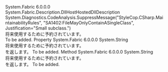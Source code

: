 <Type Name="DllHostHostedUnmanagedDllDescription" FullName="System.Fabric.Description.DllHostHostedUnmanagedDllDescription">
  <TypeSignature Language="C#" Value="public sealed class DllHostHostedUnmanagedDllDescription : System.Fabric.Description.DllHostHostedDllDescription" />
  <TypeSignature Language="ILAsm" Value=".class public auto ansi sealed beforefieldinit DllHostHostedUnmanagedDllDescription extends System.Fabric.Description.DllHostHostedDllDescription" />
  <TypeSignature Language="DocId" Value="T:System.Fabric.Description.DllHostHostedUnmanagedDllDescription" />
  <TypeSignature Language="VB.NET" Value="Public NotInheritable Class DllHostHostedUnmanagedDllDescription&#xA;Inherits DllHostHostedDllDescription" />
  <TypeSignature Language="F#" Value="type DllHostHostedUnmanagedDllDescription = class&#xA;    inherit DllHostHostedDllDescription" />
  <AssemblyInfo>
    <AssemblyName>System.Fabric</AssemblyName>
    <AssemblyVersion>6.0.0.0</AssemblyVersion>
  </AssemblyInfo>
  <Base>
    <BaseTypeName>System.Fabric.Description.DllHostHostedDllDescription</BaseTypeName>
  </Base>
  <Interfaces />
  <Attributes>
    <Attribute>
      <AttributeName>System.Diagnostics.CodeAnalysis.SuppressMessage("StyleCop.CSharp.MaintainabilityRules", "SA1402:FileMayOnlyContainASingleClass", Justification="Small subclass.")</AttributeName>
    </Attribute>
  </Attributes>
  <Docs>
    <summary>
      <para>将来使用するために予約されています。</para>
    </summary>
    <remarks>To be added.</remarks>
  </Docs>
  <Members>
    <Member MemberName="DllName">
      <MemberSignature Language="C#" Value="public string DllName { get; }" />
      <MemberSignature Language="ILAsm" Value=".property instance string DllName" />
      <MemberSignature Language="DocId" Value="P:System.Fabric.Description.DllHostHostedUnmanagedDllDescription.DllName" />
      <MemberSignature Language="VB.NET" Value="Public ReadOnly Property DllName As String" />
      <MemberSignature Language="F#" Value="member this.DllName : string" Usage="System.Fabric.Description.DllHostHostedUnmanagedDllDescription.DllName" />
      <MemberType>Property</MemberType>
      <AssemblyInfo>
        <AssemblyName>System.Fabric</AssemblyName>
        <AssemblyVersion>6.0.0.0</AssemblyVersion>
      </AssemblyInfo>
      <ReturnValue>
        <ReturnType>System.String</ReturnType>
      </ReturnValue>
      <Docs>
        <summary>
          <para>将来使用するために予約されています。</para>
        </summary>
        <value>
          <para><see cref="T:System.String" /> を返します。</para>
        </value>
        <remarks>To be added.</remarks>
      </Docs>
    </Member>
    <Member MemberName="ToString">
      <MemberSignature Language="C#" Value="public override string ToString ();" />
      <MemberSignature Language="ILAsm" Value=".method public hidebysig virtual instance string ToString() cil managed" />
      <MemberSignature Language="DocId" Value="M:System.Fabric.Description.DllHostHostedUnmanagedDllDescription.ToString" />
      <MemberSignature Language="VB.NET" Value="Public Overrides Function ToString () As String" />
      <MemberSignature Language="F#" Value="override this.ToString : unit -&gt; string" Usage="dllHostHostedUnmanagedDllDescription.ToString " />
      <MemberType>Method</MemberType>
      <AssemblyInfo>
        <AssemblyName>System.Fabric</AssemblyName>
        <AssemblyVersion>6.0.0.0</AssemblyVersion>
      </AssemblyInfo>
      <ReturnValue>
        <ReturnType>System.String</ReturnType>
      </ReturnValue>
      <Parameters />
      <Docs>
        <summary>
          <para>将来使用するために予約されています。</para>
        </summary>
        <returns>
          <para><see cref="T:System.String" /> を返します。</para>
        </returns>
        <remarks>To be added.</remarks>
      </Docs>
    </Member>
  </Members>
</Type>